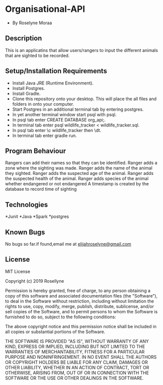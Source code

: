 # Organisational-API

* By Roselyne Moraa

## Description

This is an applicatins that allow users/rangers to input the different animals that are sighted to be recorded.

## Setup/Installation Requirements

* Install Java JRE (Runtime Environment).
* Install Postgres.
* Install Gradle.
* Clone this repository onto your desktop. This will place the all files and folders in onto your computer.
* Start Postgres in an additional terminal tab by entering postgres.
* In yet another terminal window start psql with psql.
* In psql tab enter CREATE DATABASE org_api;.
* In terminal tab enter psql wildlife_tracker < wildlife_tracker.sql.
* In psql tab enter \c wildlife_tracker then \dt.
* In terminal tab enter gradle run.

## Program Behaviour

Rangers can add their names so that they can be identified.
Ranger adds a zone where the sighting was made.
Ranger adds the name of the animal they sighted.
Ranger adds the suspected age of the animal.
Ranger adds the suspected health of the animal.
Ranger adds species of the animal whether endangered or not endangered
A timestamp is created by the database to record time of sighting

## Technologies

*Junit
*Java
*Spark
*postgres

## Known Bugs

No bugs so far.if found,email me at elijahroselyne@gmail.com

## License
MIT License

Copyright (c) 2019 Rosellyne

Permission is hereby granted, free of charge, to any person obtaining a copy of this software and associated documentation files (the "Software"), to deal in the Software without restriction, including without limitation the rights to use, copy, modify, merge, publish, distribute, sublicense, and/or sell copies of the Software, and to permit persons to whom the Software is furnished to do so, subject to the following conditions:

The above copyright notice and this permission notice shall be included in all copies or substantial portions of the Software.

THE SOFTWARE IS PROVIDED "AS IS", WITHOUT WARRANTY OF ANY KIND, EXPRESS OR IMPLIED, INCLUDING BUT NOT LIMITED TO THE WARRANTIES OF MERCHANTABILITY, FITNESS FOR A PARTICULAR PURPOSE AND NONINFRINGEMENT. IN NO EVENT SHALL THE AUTHORS OR COPYRIGHT HOLDERS BE LIABLE FOR ANY CLAIM, DAMAGES OR OTHER LIABILITY, WHETHER IN AN ACTION OF CONTRACT, TORT OR OTHERWISE, ARISING FROM, OUT OF OR IN CONNECTION WITH THE SOFTWARE OR THE USE OR OTHER DEALINGS IN THE SOFTWARE.